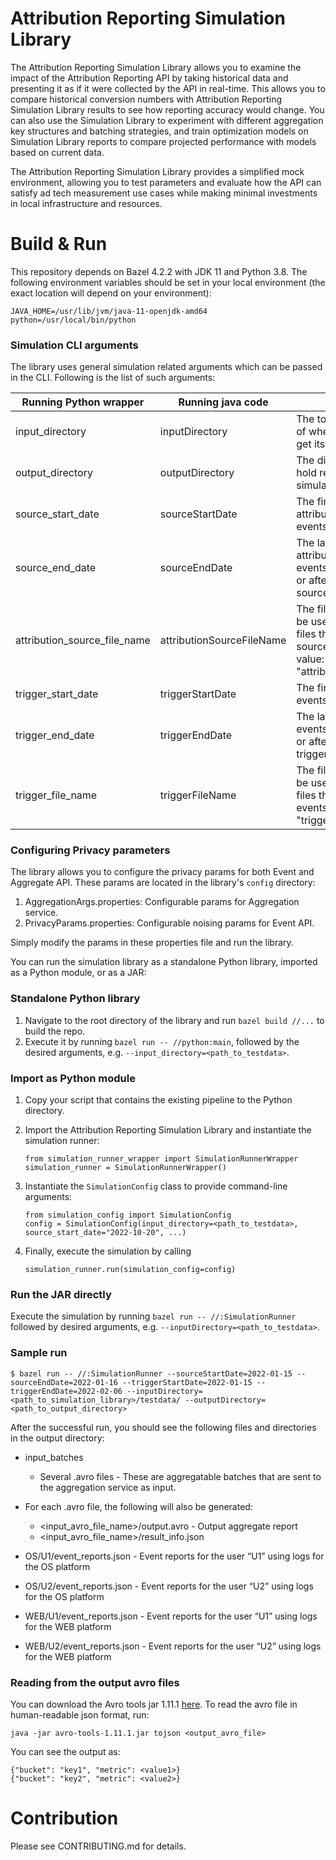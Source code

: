 # Attribution Reporting Simulation Library

The Attribution Reporting Simulation Library allows you to examine the impact of the Attribution Reporting API by taking historical data and presenting it as if it were collected by the API in real-time. This allows you to compare historical conversion numbers with Attribution Reporting Simulation Library results to see how reporting accuracy would change. You can also use the Simulation Library to experiment with different aggregation key structures and batching strategies, and train optimization models on Simulation Library reports to compare projected performance with models based on current data.

The Attribution Reporting Simulation Library provides a simplified mock environment, allowing you to test parameters and evaluate how the API can satisfy ad tech measurement use cases while making minimal investments in local infrastructure and resources.

# Build & Run

This repository depends on Bazel 4.2.2 with JDK 11 and Python 3.8. The following environment variables should be set in your local environment (the exact location will depend on your environment):

```
JAVA_HOME=/usr/lib/jvm/java-11-openjdk-amd64
python=/usr/local/bin/python
```


### Simulation CLI arguments
The library uses general simulation related arguments which can be passed in the CLI. Following is the list of such arguments:

| Running Python wrapper       | Running java code         | Description                                                                                                                         |
|------------------------------|---------------------------|-------------------------------------------------------------------------------------------------------------------------------------|
| input_directory              | inputDirectory            | The top level directory of where the library will get its inputs                                                                    |
| output_directory             | outputDirectory           | The directory that will hold results from the simulation                                                                            |
| source_start_date            | sourceStartDate           | The first date of attribution source events                                                                                         |
| source_end_date              | sourceEndDate             | The last date of attribution source events, should come on or after source_start_date                                               |
| attribution_source_file_name | attributionSourceFileName | The file name that will be used to identify the files that hold attribution source events. Default value: "attribution_source.json" |
| trigger_start_date           | triggerStartDate          | The first date of trigger events                                                                                                    |
| trigger_end_date             | triggerEndDate            | The last date of trigger events, should come on or after trigger_start_date                                                         |
| trigger_file_name            | triggerFileName           | The file name that will be used to identify the files that hold trigger events. Default value: "trigger.json"                       |


### Configuring Privacy parameters

The library allows you to configure the privacy params for both Event and Aggregate API. These params are located in the library's `config` directory:

1. AggregationArgs.properties: Configurable params for Aggregation service.
2. PrivacyParams.properties: Configurable noising params for Event API.

Simply modify the params in these properties file and run the library.

You can run the simulation library as a standalone Python library, imported as a Python module, or as a JAR:

### Standalone Python library
1. Navigate to the root directory of the library and run `bazel build //...` to build the repo.
2. Execute it by running `bazel run -- //python:main`, followed by the desired arguments, e.g. `--input_directory=<path_to_testdata>`.

### Import as Python module
1. Copy your script that contains the existing pipeline to the Python directory.
2. Import the Attribution Reporting Simulation Library and instantiate the simulation runner:

    ```
    from simulation_runner_wrapper import SimulationRunnerWrapper
    simulation_runner = SimulationRunnerWrapper()
    ```
3. Instantiate the `SimulationConfig` class to provide command-line arguments:

    ```
    from simulation_config import SimulationConfig
    config = SimulationConfig(input_directory=<path_to_testdata>, source_start_date="2022-10-20", ...)
    ```

4. Finally, execute the simulation by calling
    ```
    simulation_runner.run(simulation_config=config)
    ```

### Run the JAR directly
Execute the simulation by running `bazel run -- //:SimulationRunner` followed by desired arguments, e.g. `--inputDirectory=<path_to_testdata>`.


### Sample run
```
$ bazel run -- //:SimulationRunner --sourceStartDate=2022-01-15 --sourceEndDate=2022-01-16 --triggerStartDate=2022-01-15 --triggerEndDate=2022-02-06 --inputDirectory=<path_to_simulation_library>/testdata/ --outputDirectory=<path_to_output_directory>
```

After the successful run, you should see the following files and directories in the output directory:
- input_batches
  - Several .avro files - These are aggregatable batches that are sent to the aggregation service as input.

- For each .avro file, the following will also be generated:
  - <input_avro_file_name>/output.avro - Output aggregate report
  - <input_avro_file_name>/result_info.json

- OS/U1/event_reports.json - Event reports for the user “U1” using logs for the OS platform
- OS/U2/event_reports.json - Event reports for the user “U2” using logs for the OS platform
- WEB/U1/event_reports.json - Event reports for the user “U1” using logs for the WEB platform
- WEB/U2/event_reports.json - Event reports for the user “U2” using logs for the WEB platform

### Reading from the output avro files
You can download the Avro tools jar 1.11.1 [here](https://downloads.apache.org/avro/stable/java/avro-tools-1.11.1.jar). To read the avro file in human-readable json format, run:
```
java -jar avro-tools-1.11.1.jar tojson <output_avro_file>
```

You can see the output as:
```
{"bucket": "key1", "metric": <value1>}
{"bucket": "key2", "metric": <value2>}
```


# Contribution

Please see CONTRIBUTING.md for details.
